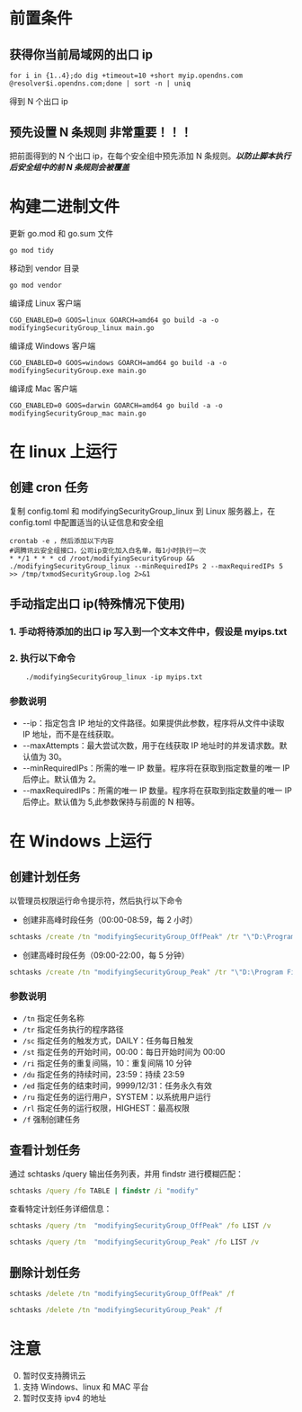 # 前置条件

## 获得你当前局域网的出口 ip

```
for i in {1..4};do dig +timeout=10 +short myip.opendns.com @resolver$i.opendns.com;done | sort -n | uniq
```

得到 N 个出口 ip

## 预先设置 N 条规则 **非常重要！！！**

把前面得到的 N 个出口 ip，在每个安全组中预先添加 N 条规则。**_以防止脚本执行后安全组中的前 N 条规则会被覆盖_**

# 构建二进制文件

更新 go.mod 和 go.sum 文件

```
go mod tidy
```

移动到 vendor 目录

```
go mod vendor
```

编译成 Linux 客户端

```
CGO_ENABLED=0 GOOS=linux GOARCH=amd64 go build -a -o modifyingSecurityGroup_linux main.go
```

编译成 Windows 客户端

```
CGO_ENABLED=0 GOOS=windows GOARCH=amd64 go build -a -o modifyingSecurityGroup.exe main.go
```

编译成 Mac 客户端

```
CGO_ENABLED=0 GOOS=darwin GOARCH=amd64 go build -a -o modifyingSecurityGroup_mac main.go
```

# 在 linux 上运行

## 创建 cron 任务

复制 config.toml 和 modifyingSecurityGroup_linux 到 Linux 服务器上，在 config.toml 中配置适当的认证信息和安全组

```
crontab -e ，然后添加以下内容
#调腾讯云安全组接口，公司ip变化加入白名单，每1小时执行一次
* */1 * * * cd /root/modifyingSecurityGroup && ./modifyingSecurityGroup_linux --minRequiredIPs 2 --maxRequiredIPs 5 >> /tmp/txmodSecurityGroup.log 2>&1

```

## 手动指定出口 ip(特殊情况下使用)

### 1. 手动将待添加的出口 ip 写入到一个文本文件中，假设是 myips.txt

### 2. 执行以下命令

```
    ./modifyingSecurityGroup_linux -ip myips.txt
```

### 参数说明

- --ip：指定包含 IP 地址的文件路径。如果提供此参数，程序将从文件中读取 IP 地址，而不是在线获取。
- --maxAttempts：最大尝试次数，用于在线获取 IP 地址时的并发请求数。默认值为 30。
- --minRequiredIPs：所需的唯一 IP 数量。程序将在获取到指定数量的唯一 IP 后停止。默认值为 2。
- --maxRequiredIPs：所需的唯一 IP 数量。程序将在获取到指定数量的唯一 IP 后停止。默认值为 5,此参数保持与前面的 N 相等。

# 在 Windows 上运行

## 创建计划任务

以管理员权限运行命令提示符，然后执行以下命令

- 创建非高峰时段任务（00:00-08:59，每 2 小时）

```cmd
schtasks /create /tn "modifyingSecurityGroup_OffPeak" /tr "\"D:\Program Files\modifyingSecurityGroup\modifyingSG.bat\"" /sc DAILY /st 00:00 /ri 120 /du 08:59 /ed 9999/12/31 /ru "SYSTEM" /rl HIGHEST /f
```

- 创建高峰时段任务（09:00-22:00，每 5 分钟）

```cmd
schtasks /create /tn "modifyingSecurityGroup_Peak" /tr "\"D:\Program Files\modifyingSecurityGroup\modifyingSG.bat\"" /sc DAILY /st 09:00 /ri 5 /du 13:00 /ed 9999/12/31 /ru "SYSTEM" /rl HIGHEST /f
```

### 参数说明

- `/tn` 指定任务名称
- `/tr` 指定任务执行的程序路径
- `/sc` 指定任务的触发方式，DAILY：任务每日触发
- `/st` 指定任务的开始时间，00:00：每日开始时间为 00:00
- `/ri` 指定任务的重复间隔，10：重复间隔 10 分钟
- `/du` 指定任务的持续时间，23:59：持续 23:59
- `/ed` 指定任务的结束时间，9999/12/31：任务永久有效
- `/ru` 指定任务的运行用户，SYSTEM：以系统用户运行
- `/rl` 指定任务的运行权限，HIGHEST：最高权限
- `/f` 强制创建任务

## 查看计划任务

通过 schtasks /query 输出任务列表，并用 findstr 进行模糊匹配：

```cmd
schtasks /query /fo TABLE | findstr /i "modify"
```

查看特定计划任务详细信息：

```cmd
schtasks /query /tn  "modifyingSecurityGroup_OffPeak" /fo LIST /v
```

```cmd
schtasks /query /tn  "modifyingSecurityGroup_Peak" /fo LIST /v
```

## 删除计划任务

```cmd
schtasks /delete /tn "modifyingSecurityGroup_OffPeak" /f
```

```cmd
schtasks /delete /tn "modifyingSecurityGroup_Peak" /f
```

# 注意

0. 暂时仅支持腾讯云
1. 支持 Windows、linux 和 MAC 平台
2. 暂时仅支持 ipv4 的地址
